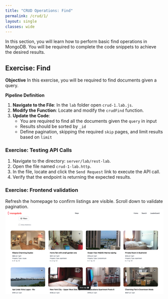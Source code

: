 ```yaml
---
title: "CRUD Operations: Find"
permalink: /crud/1/
layout: single
classes: wide
---
```


In this section, you will learn how to perform basic find operations in MongoDB. You will be required to complete the code snippets to achieve the desired results.

## Exercise: Find

**Objective** 
In this exercise, you will be required to find documents given a query.

**Pipeline Definition**  

1. **Navigate to the File**: In the `lab` folder open `crud-1.lab.js`.
2. **Modify the Function**: Locate and modify the `crudFind` function.
3. **Update the Code**:
    - You are required to find all the documents given the `query` in input
    - Results should be sorted by `_id`
    - Define pagination, skipping the required `skip` pages, and limit results based on `limit`

### Exercise: Testing API Calls

1. Navigate to the directory: `server/lab/rest-lab`.
2. Open the file named `crud-1-lab.http`.
3. In the file, locate and click the `Send Request` link to execute the API call.
4. Verify that the endpoint is returning the expected results.


### Exercise: Frontend validation
Refresh the homepage to confirm listings are visible. Scroll down to validate pagination.
![crud-1-lab](../../assets/images/crud-1-lab.png)
